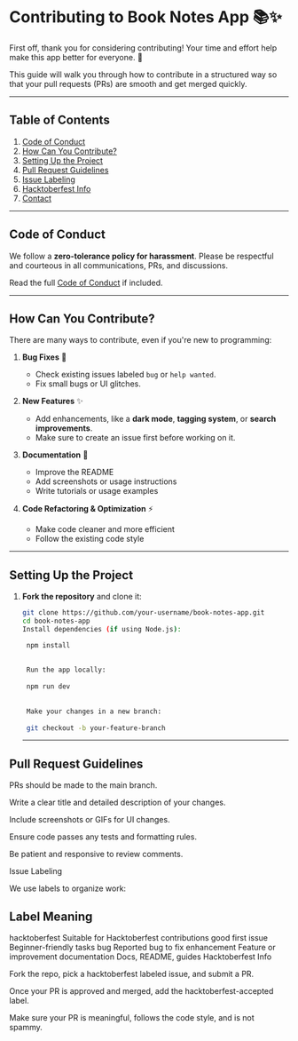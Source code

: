 # Contributing to Book Notes App 📚✨

First off, thank you for considering contributing! Your time and effort help make this app better for everyone. 💜  

This guide will walk you through how to contribute in a structured way so that your pull requests (PRs) are smooth and get merged quickly.

---

## Table of Contents
1. [Code of Conduct](#code-of-conduct)
2. [How Can You Contribute?](#how-can-you-contribute)
3. [Setting Up the Project](#setting-up-the-project)
4. [Pull Request Guidelines](#pull-request-guidelines)
5. [Issue Labeling](#issue-labeling)
6. [Hacktoberfest Info](#hacktoberfest-info)
7. [Contact](#contact)

---

## Code of Conduct
We follow a **zero-tolerance policy for harassment**. Please be respectful and courteous in all communications, PRs, and discussions.  

Read the full [Code of Conduct](CODE_OF_CONDUCT.md) if included.

---

## How Can You Contribute?
There are many ways to contribute, even if you're new to programming:  

1. **Bug Fixes** 🐛  
   - Check existing issues labeled `bug` or `help wanted`.  
   - Fix small bugs or UI glitches.  

2. **New Features** ✨  
   - Add enhancements, like a **dark mode**, **tagging system**, or **search improvements**.  
   - Make sure to create an issue first before working on it.  

3. **Documentation** 📄  
   - Improve the README  
   - Add screenshots or usage instructions  
   - Write tutorials or usage examples  

4. **Code Refactoring & Optimization** ⚡  
   - Make code cleaner and more efficient  
   - Follow the existing code style  

---

## Setting Up the Project
1. **Fork the repository** and clone it:  
   ```bash
   git clone https://github.com/your-username/book-notes-app.git
   cd book-notes-app
   Install dependencies (if using Node.js):

    npm install
    
    
    Run the app locally:
    
    npm run dev
    
    
    Make your changes in a new branch:
    
    git checkout -b your-feature-branch
    ```
   ---
## Pull Request Guidelines

PRs should be made to the main branch.

Write a clear title and detailed description of your changes.

Include screenshots or GIFs for UI changes.

Ensure code passes any tests and formatting rules.

Be patient and responsive to review comments.

Issue Labeling

We use labels to organize work:

## Label	Meaning
hacktoberfest	Suitable for Hacktoberfest contributions
good first issue	Beginner-friendly tasks
bug	Reported bug to fix
enhancement	Feature or improvement
documentation	Docs, README, guides
Hacktoberfest Info

Fork the repo, pick a hacktoberfest labeled issue, and submit a PR.

Once your PR is approved and merged, add the hacktoberfest-accepted label.

Make sure your PR is meaningful, follows the code style, and is not spammy.
